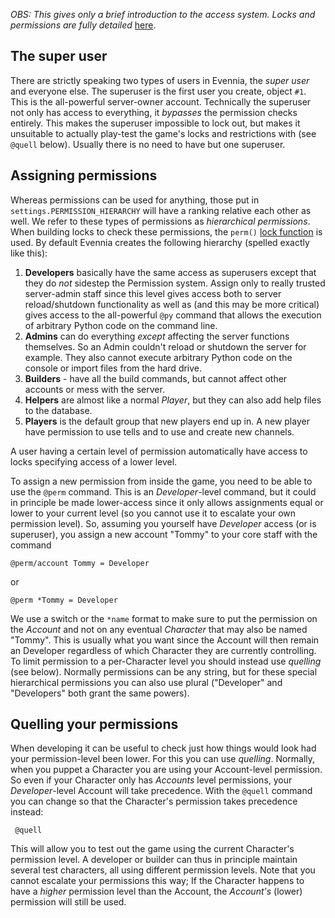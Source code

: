 [](Changing-account's-access-and-describes-the-permission-hierarchy.)

*OBS: This gives only a brief introduction to the access system. Locks and permissions are fully detailed* [here](Locks.md).

## The super user

There are strictly speaking two types of users in Evennia, the *super user* and everyone else. The superuser is the first user you create, object `#1`. This is the all-powerful server-owner account.  Technically the superuser not only has access to everything, it *bypasses* the permission checks entirely. This makes the superuser impossible to lock out, but makes it unsuitable to actually play-test the game's locks and restrictions with (see `@quell` below). Usually there is no need to have but one superuser. 

## Assigning permissions

Whereas permissions can be used for anything, those put in `settings.PERMISSION_HIERARCHY` will have a ranking relative each other as well. We refer to these types of permissions as *hierarchical permissions*. When building locks to check these permissions, the `perm()` [lock function](Locks.md) is used. By default Evennia creates the following hierarchy (spelled exactly like this):

1. **Developers** basically have the same access as superusers except that they do *not* sidestep the Permission system. Assign only to really trusted server-admin staff since this level gives access both to server reload/shutdown functionality as well as (and this may be more critical) gives access to the all-powerful `@py` command that allows the execution of arbitrary Python code on the command line.
1. **Admins** can do everything *except* affecting the server functions themselves. So an Admin couldn't reload or shutdown the server for example. They also cannot execute arbitrary Python code on the console or import files from the hard drive.
1. **Builders** - have all the build commands, but cannot affect other accounts or mess with the server.
1. **Helpers** are almost like a normal *Player*, but they can also add help files to the database.
1. **Players** is the default group that new players end up in. A new player have permission to use tells and to use and create new channels.

A user having a certain level of permission automatically have access to locks specifying access of a lower level. 

To assign a new permission from inside the game, you need to be able to use the `@perm` command. This is an *Developer*-level command, but it could in principle be made lower-access since it only allows assignments equal or lower to your current level (so you cannot use it to escalate your own permission level).  So, assuming you yourself have *Developer* access (or is superuser), you  assign a new account "Tommy" to your core staff with the command

    @perm/account Tommy = Developer

or

    @perm *Tommy = Developer

We use a switch or the `*name` format to make sure to put the permission on the *Account* and not on any eventual *Character* that may also be named "Tommy". This is usually what you want since the Account will then remain an Developer regardless of which Character they are currently controlling. To limit permission to a per-Character level you should instead use *quelling* (see below). Normally permissions can be any string, but for these special hierarchical permissions you can also use plural ("Developer" and "Developers" both grant the same powers).

## Quelling your permissions

When developing it can be useful to check just how things would look had your permission-level been lower. For this you can use *quelling*.  Normally, when you puppet a Character you are using your Account-level permission. So even if your Character only has *Accounts* level permissions, your *Developer*-level Account will take precedence. With the `@quell` command you can change so that the Character's permission takes precedence instead:

     @quell

This will allow you to test out the game using the current Character's permission level. A developer or builder can thus in principle maintain several test characters, all using different permission levels. Note that you cannot escalate your permissions this way; If the Character happens to have a *higher* permission level than the Account, the *Account's* (lower) permission will still be used. 
